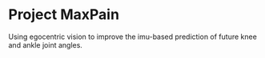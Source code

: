 # Project MaxPain
Using egocentric vision to improve the imu-based prediction of future knee and ankle joint angles.
